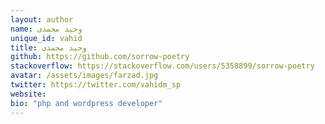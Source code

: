 ```yaml
---
layout: author
name: وحید محمدی
unique_id: vahid
title: وحید محمدی
github: https://github.com/sorrow-poetry
stackoverflow: https://stackoverflow.com/users/5358899/sorrow-poetry
avatar: /assets/images/farzad.jpg
twitter: https://twitter.com/vahidm_sp
website: 
bio: "php and wordpress developer"
---
```

